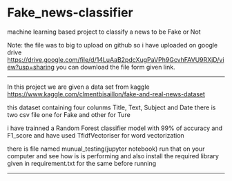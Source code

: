 # Fake_news-classifier
machine learning based project to classify a news to be Fake or Not

Note: the file was to big to upload on github so i have uploaded on google drive https://drive.google.com/file/d/14LuAaB2pdcXugPaVPh9GcvhFAVU9RXjD/view?usp=sharing
you can download the file form given link.

***
In this project we are given a data set from kaggle https://www.kaggle.com/clmentbisaillon/fake-and-real-news-dataset

this dataset containing four colunms Title, Text, Subject and Date 
there is two csv file one for Fake and other for Ture

i have trainned a  Random Forest classifier model with 99% of accuracy and F1_score  and have used TfidfVectoriser for word vectorization

there is file named munual_testing(jupyter notebook) run that on your computer and see how is is performing and also install the
required library given in requirement.txt for the same before running

***
